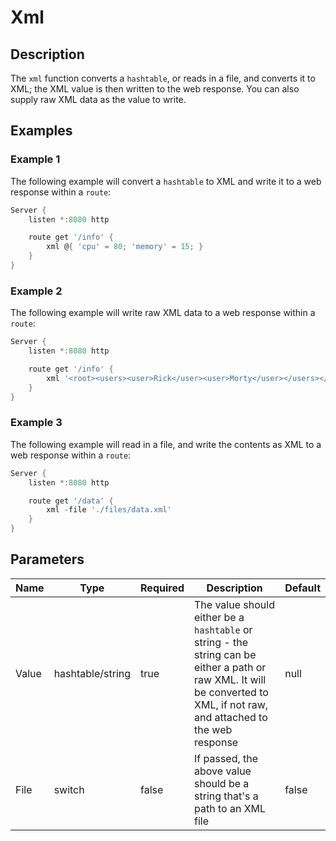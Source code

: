 # Xml

## Description

The `xml` function converts a `hashtable`, or reads in a file, and converts it to XML; the XML value is then written to the web response. You can also supply raw XML data as the value to write.

## Examples

### Example 1

The following example will convert a `hashtable` to XML and write it to a web response within a `route`:

```powershell
Server {
    listen *:8080 http

    route get '/info' {
        xml @{ 'cpu' = 80; 'memory' = 15; }
    }
}
```

### Example 2

The following example will write raw XML data to a web response within a `route`:

```powershell
Server {
    listen *:8080 http

    route get '/info' {
        xml '<root><users><user>Rick</user><user>Morty</user></users></root>'
    }
}
```

### Example 3

The following example will read in a file, and write the contents as XML to a web response within a `route`:

```powershell
Server {
    listen *:8080 http

    route get '/data' {
        xml -file './files/data.xml'
    }
}
```

## Parameters

| Name | Type | Required | Description | Default |
| ---- | ---- | -------- | ----------- | ------- |
| Value | hashtable/string | true | The value should either be a `hashtable` or string - the string can be either a path or raw XML. It will be converted to XML, if not raw, and attached to the web response | null |
| File | switch | false | If passed, the above value should be a string that's a path to an XML file | false |
